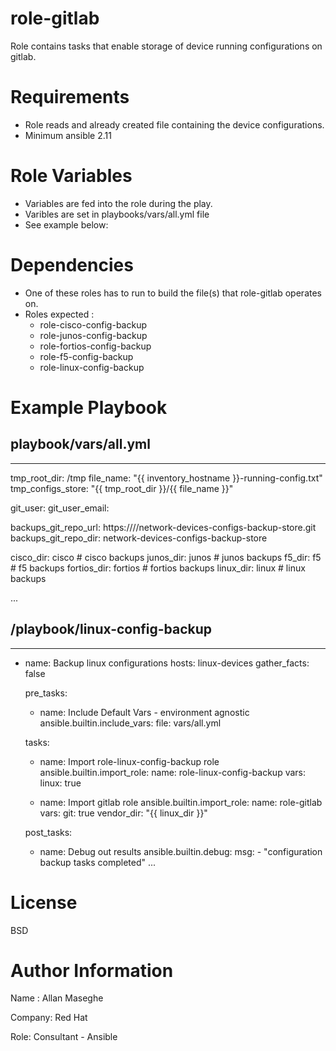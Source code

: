 # role-gitlab

Role contains tasks that enable storage of device running configurations on gitlab.

# Requirements

- Role reads and already created file containing the device configurations.
- Minimum ansible 2.11

# Role Variables


- Variables are fed into the role during the play.
- Varibles are set in playbooks/vars/all.yml file
- See example below:

# Dependencies
- One of these roles has to run to build the file(s) that role-gitlab operates on.
- Roles expected :
    - role-cisco-config-backup
    - role-junos-config-backup
    - role-fortios-config-backup
    - role-f5-config-backup
    - role-linux-config-backup

# Example Playbook

## playbook/vars/all.yml
---
tmp_root_dir: /tmp
file_name: "{{ inventory_hostname }}-running-config.txt"
tmp_configs_store: "{{ tmp_root_dir }}/{{ file_name }}"

git_user: <git username>
git_user_email: <git user email address>


backups_git_repo_url: https://<git url>/<git username>/network-devices-configs-backup-store.git
backups_git_repo_dir: network-devices-configs-backup-store


cisco_dir: cisco      # cisco backups
junos_dir: junos      # junos backups
f5_dir: f5            # f5 backups
fortios_dir: fortios  # fortios backups
linux_dir: linux      # linux backups

...

## /playbook/linux-config-backup 

---
- name: Backup linux configurations
  hosts: linux-devices
  gather_facts: false

  pre_tasks:
    - name: Include Default Vars - environment agnostic
      ansible.builtin.include_vars:
        file: vars/all.yml

  tasks:
    - name: Import role-linux-config-backup role
      ansible.builtin.import_role:
        name: role-linux-config-backup
      vars:
        linux: true

    - name: Import gitlab role
      ansible.builtin.import_role:
        name: role-gitlab
      vars:
        git: true
        vendor_dir: "{{ linux_dir }}"

  post_tasks:
    - name: Debug out results
      ansible.builtin.debug:
        msg:
          - "configuration backup tasks completed"
...

# License
BSD

# Author Information
Name : Allan Maseghe

Company: Red Hat

Role: Consultant - Ansible
